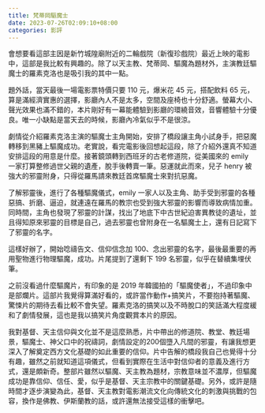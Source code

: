```yaml
---
title: 梵蒂岡驅魔士
date: 2023-07-26T02:09:10+08:00
categories: 影評
---
```

會想要看這部主因是新竹城隍廟附近的二輪戲院（新復珍戲院）最近上映的電影中，這部是我比較有興趣的。除了以天主教、梵蒂岡、驅魔為題材外，主演教廷驅魔士的羅素克洛也是吸引我的其中一點。

題外話，當天最後一場電影票特價只要 110 元，爆米花 45 元，搭配飲料 65 元，算是滿經濟實惠的選擇，影廳內人不是太多，空間及座椅也十分舒適。螢幕大小、聲光效果也滿不錯的，本片剛好有一幕能體驗到影廳的環繞音效，音響體驗十分優良。唯一小缺點是當天去的時候，影廳內冷氣似乎不是很涼。

劇情從介紹羅素克洛主演的驅魔士主角開始，安排了橋段讓主角小試身手，把惡魔轉移到黑豬上驅魔成功。老實說，看完電影後回想起這段，除了介紹外還真不知道安排這段的用意是什麼。接著鏡頭轉到西班牙的古老修道院，從美國來的 emily 一家打算整修過世父親的遺產，脫手後轉賣一筆。惡運就此而來，兒子 henry 被強大的邪靈附身，只得從羅馬請來教廷首席驅魔士來對抗惡魔。

了解邪靈後，進行了各種驅魔儀式，emily 一家人以及主角、助手受到邪靈的各種惡搞、折磨、逼迫，就連遠在羅馬的教宗也受到強大邪靈的影響而導致病情加重。同時間，主角也發現了邪靈的計謀，找出了地底下中古世紀迫害異教徒的遺址，並且得知原來邪靈的目標是自己，過去邪靈也曾附身在一名驅魔士上，還有日記寫下了邪靈的名字。

這樣好辦了，開始唸禱告文、信仰信念加 100、念出邪靈的名字，最後最重要的再用聖物進行物理驅魔，成功。片尾提到了還剩下 199 名邪靈，似乎在替續集埋伏筆。

之前沒看過什麼驅魔片，有印象的是 2019 年韓國拍的「驅魔使者」，不過印象中是部爛片。這部片我覺得算滿好看的，或許當作動作+搞笑片，不要抱持著驅魔、驚悚片的期待去看比較不會失望。羅素克洛的搞笑以及不時脫口的笑話滿大程度緩和了劇情發展，這也是我以搞笑片角度觀賞本片的原因。

我對基督、天主信仰與文化並不是這麼熟悉，片中帶出的修道院、教堂、教廷場景，驅魔士、神父口中的祝禱詞，劇情設定的200個墮入凡間的邪靈，有讓我想更深入了解奠定西方文化基礎的如此重要的信仰。片中告解的橋段我自己也覺得十分有趣，雖然之前就知道這項儀式，但看到實際在生活中對信仰者的意義及進行方式，還是頗新奇。整部片雖然以驅魔、天主教為題材，宗教意味並不濃厚，但驅魔成功是靠信仰、信任、愛，似乎是基督、天主宗教中的關鍵基礎。另外，或許是隨時間才逐步演變為此，基督、天主教對電影潮流文化向傳統文化的刺激與挑戰的包容，換作是佛教、伊斯蘭教的話，或許還無法接受這樣的衝擊吧。
